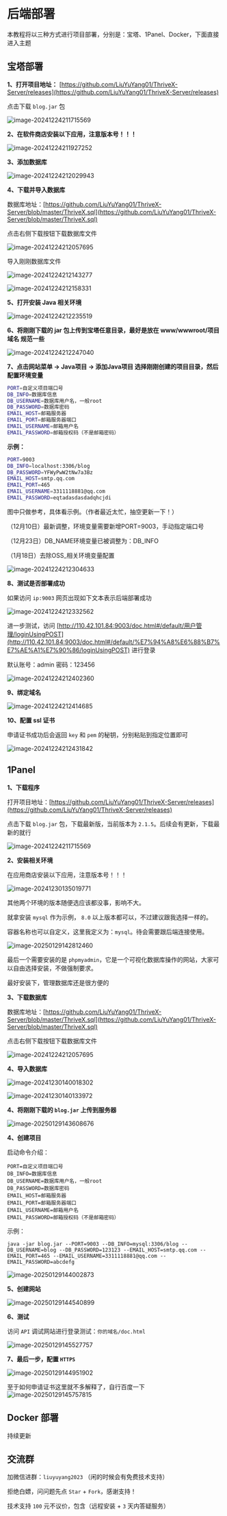 # 后端部署

本教程将以三种方式进行项目部署，分别是：宝塔、1Panel、Docker，下面直接进入主题



## 宝塔部署

**1、打开项目地址：** [https://github.com/LiuYuYang01/ThriveX-Server/releases](https://github.com/LiuYuYang01/ThriveX-Server/releases)

点击下载 `blog.jar` 包


![image-20241224211715569](./assets/image-20241224211715569.png)



**2、在软件商店安装以下应用，注意版本号！！！**

![image-20241224211927252](./assets/image-20241224211927252.png)



**3、添加数据库**

![image-20241224212029943](./assets/image-20241224212029943.png)



**4、下载并导入数据库**

数据库地址：[https://github.com/LiuYuYang01/ThriveX-Server/blob/master/ThriveX.sql](https://github.com/LiuYuYang01/ThriveX-Server/blob/master/ThriveX.sql)

点击右侧下载按钮下载数据库文件


![image-20241224212057695](./assets/image-20241224212057695.png)

导入刚刚数据库文件


![image-20241224212143277](./assets/image-20241224212143277.png)


![image-20241224212158331](./assets/image-20241224212158331.png)



**5、打开安装 Java 相关环境**

![image-20241224212235519](./assets/image-20241224212235519.png)



**6、将刚刚下载的 jar 包上传到宝塔任意目录，最好是放在 www/wwwroot/项目域名 规范一些**


![image-20241224212247040](./assets/image-20241224212247040.png)



**7、点击网站菜单 -> Java项目 -> 添加Java项目 选择刚刚创建的项目目录，然后配置环境变量**

```bash
PORT=自定义项目端口号
DB_INFO=数据库信息
DB_USERNAME=数据库用户名，一般root
DB_PASSWORD=数据库密码
EMAIL_HOST=邮箱服务器
EMAIL_PORT=邮箱服务器端口
EMAIL_USERNAME=邮箱用户名
EMAIL_PASSWORD=邮箱授权码（不是邮箱密码）
```

**示例：**

```bash
PORT=9003
DB_INFO=localhost:3306/blog
DB_PASSWORD=YFWyPwW2tNw7a3Bz
EMAIL_HOST=smtp.qq.com
EMAIL_PORT=465
EMAIL_USERNAME=3311118881@qq.com
EMAIL_PASSWORD=eqtadasdasdadqhcjdi
```

图中只做参考，具体看示例。（作者最近太忙，抽空更新一下！）

（12月10日）最新调整，环境变量需要新增PORT=9003，手动指定端口号

（12月23日）DB_NAME环境变量已被调整为：DB_INFO

（1月18日）去除OSS_相关环境变量配置

![image-20241224212304633](./assets/image-20241224212304633.png)




**8、测试是否部署成功**

如果访问 `ip:9003` 网页出现如下文本表示后端部署成功


![image-20241224212332562](./assets/image-20241224212332562.png)

进一步测试，访问 [http://110.42.101.84:9003/doc.html#/default/用户管理/loginUsingPOST](http://110.42.101.84:9003/doc.html#/default/%E7%94%A8%E6%88%B7%E7%AE%A1%E7%90%86/loginUsingPOST) 进行登录

默认账号：admin     密码：123456

![image-20241224212402360](./assets/image-20241224212402360.png)



**9、绑定域名**

![image-20241224212414685](./assets/image-20241224212414685.png)



**10、配置 ssl 证书**

申请证书成功后会返回 `key` 和 `pem` 的秘钥，分别粘贴到指定位置即可

![image-20241224212431842](./assets/image-20241224212431842.png)



## 1Panel

**1、下载程序**

打开项目地址：[https://github.com/LiuYuYang01/ThriveX-Server/releases](https://github.com/LiuYuYang01/ThriveX-Server/releases)

点击下载 `blog.jar` 包，下载最新版，当前版本为 `2.1.5`。后续会有更新，下载最新的就行


![image-20241224211715569](./assets/image-20241224211715569.png)



**2、安装相关环境**

在应用商店安装以下应用，注意版本号！！！

![image-20241230135019771](./assets/image-20241230135019771.png)



其他两个环境的版本随便选应该都没事，影响不大。

就拿安装 `mysql` 作为示例， `8.0` 以上版本都可以，不过建议跟我选择一样的。

容器名称也可以自定义，这里我定义为：`mysql`。待会需要跟后端连接使用。

![image-20250129142812460](./assets/image-20250129142812460.png)



最后一个需要安装的是 `phpmyadmin`，它是一个可视化数据库操作的网站，大家可以自由选择安装，不做强制要求。

最好安装下，管理数据库还是很方便的




**3、下载数据库**

数据库地址：[https://github.com/LiuYuYang01/ThriveX-Server/blob/master/ThriveX.sql](https://github.com/LiuYuYang01/ThriveX-Server/blob/master/ThriveX.sql)

点击右侧下载按钮下载数据库文件


![image-20241224212057695](./assets/image-20241224212057695.png)



**4、导入数据库**

![image-20241230140018302](./assets/image-20241230140018302.png)

![image-20241230140133972](./assets/image-20241230140133972.png)



**4、将刚刚下载的 `blog.jar` 上传到服务器**

![image-20250129143608676](./assets/image-20250129143608676.png)



**4、创建项目**

启动命令介绍：

```
PORT=自定义项目端口号
DB_INFO=数据库信息
DB_USERNAME=数据库用户名，一般root
DB_PASSWORD=数据库密码
EMAIL_HOST=邮箱服务器
EMAIL_PORT=邮箱服务器端口
EMAIL_USERNAME=邮箱用户名
EMAIL_PASSWORD=邮箱授权码（不是邮箱密码）
```

示例：

```
java -jar blog.jar --PORT=9003 --DB_INFO=mysql:3306/blog --DB_USERNAME=blog --DB_PASSWORD=123123 --EMAIL_HOST=smtp.qq.com --EMAIL_PORT=465 --EMAIL_USERNAME=3311118881@qq.com --EMAIL_PASSWORD=abcdefg
```

![image-20250129144002873](./assets/image-20250129144002873.png)



**5、创建网站**

![image-20250129144540899](./assets/image-20250129144540899.png)



**6、测试**

访问 `API` 调试网站进行登录测试：`你的域名/doc.html`  

![image-20250129145527757](./assets/image-20250129145527757.png)



**7、最后一步，配置 `HTTPS`** 

![image-20250129144951902](./assets/image-20250129144951902.png)

至于如何申请证书这里就不多解释了，自行百度一下
![image-20250129145757815](./assets/image-20250129145757815.png)



## Docker 部署

持续更新




## 交流群

加微信进群：`liuyuyang2023` （闲的时候会有免费技术支持）

拒绝白嫖，问问题先点 `Star` + `Fork`，感谢支持！ 

技术支持 `100` 元不议价，包含（远程安装 + `3` 天内答疑服务）